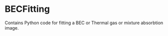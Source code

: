 BECFitting
==========

Contains Python code for fitting a BEC or Thermal gas or mixture absorbtion image.

